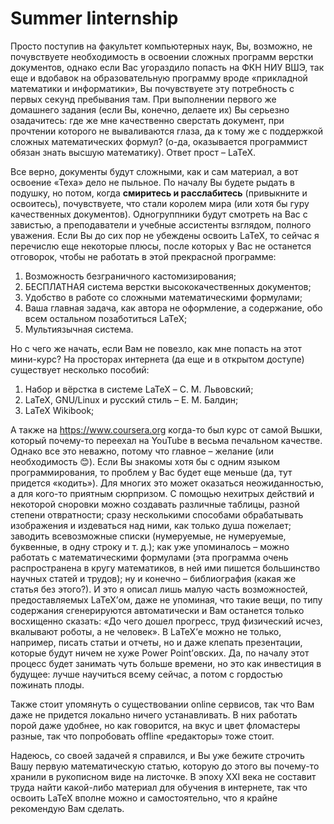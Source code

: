 # Summer Iinternship

Просто поступив на факультет компьютерных наук, Вы, возможно, не почувствуете необходимость в освоении сложных программ верстки документов, однако если Вас угораздило попасть на ФКН НИУ ВШЭ, так еще и вдобавок на образовательную программу вроде «прикладной математики и информатики», Вы почувствуете эту потребность с первых секунд пребывания там. При выполнении первого же домашнего задания (если Вы, конечно, делаете их) Вы серьезно озадачитесь: где же мне качественно сверстать документ, при прочтении которого не вываливаются глаза, да к тому же с поддержкой сложных математических формул? (о-да, оказывается программист обязан знать высшую математику). Ответ прост – LaTeX.

Все верно, документы будут сложными, как и сам материал, а вот освоение «Теха» дело не пыльное. По началу Вы будете рыдать в подушку, но потом, когда $\textbf{смиритесь и расслабитесь}$ (привыкните и освоитесь), почувствуете, что стали королем мира (или хотя бы гуру качественных документов). Одногруппники будут смотреть на Вас с завистью, а преподаватели и учебные ассистенты взглядом, полного уважения.
Если Вы до сих пор не убеждены освоить LaTeX, то сейчас я перечислю еще некоторые плюсы, после которых у Вас не останется отговорок, чтобы не работать в этой прекрасной программе:
1.	Возможность безграничного кастомизирования;
2.	БЕСПЛАТНАЯ система верстки высококачественных документов;
3.	Удобство в работе со сложными математическими формулами;
4.	Ваша главная задача, как автора не оформление, а содержание, обо всем остальном позаботиться LaTeX;
5.	Мультиязычная система.

Но с чего же начать, если Вам не повезло, как мне попасть на этот мини-курс? На просторах интернета (да еще и в открытом доступе) существует несколько пособий: 
1.	Набор и вёрстка в системе LaTeX – С. М. Львовский;
2.	LaTeX, GNU/Linux и русский стиль – Е. М. Балдин;
3.	LaTeX Wikibook;

А также на https://www.coursera.org когда-то был курс от самой Вышки, который почему-то переехал на YouTube в весьма печальном качестве. Однако все это неважно, потому что главное – желание (или необходимость 😊). 
Если Вы знакомы хотя бы с одним языком программирования, то проблем у Вас будет еще меньше (да, тут придется «кодить»). Для многих это может оказаться неожиданностью, а для кого-то приятным сюрпризом. 
С помощью нехитрых действий и некоторой сноровки можно создавать различные таблицы, разной степени отвратности; сразу несколькими способами обрабатывать изображения и издеваться над ними, как только душа пожелает; заводить всевозможные списки (нумеруемые, не нумеруемые, буквенные, в одну строку и т. д.); как уже упоминалось – можно работать с математическими формулами (эта программа очень распространена в кругу математиков, в ней ими пишется большинство научных статей и трудов); ну и конечно – библиография (какая же статья без этого?). И это я описал лишь малую часть возможностей, предоставляемых LaTeX’ом, даже не упоминая, что такие вещи, по типу содержания сгенерируются автоматически и Вам останется только восхищенно сказать: «До чего дошел прогресс, труд физический исчез, вкалывают роботы, а не человек».
В LaTeX’е можно не только, например, писать статьи и отчеты, но и даже клепать презентации, которые будут ничем не хуже Power Point’овских. Да, по началу этот процесс будет занимать чуть больше времени, но это как инвестиция в будущее: лучше научиться всему сейчас, а потом с гордостью пожинать плоды.

Также стоит упомянуть о существовании online сервисов, так что Вам даже не придется локально ничего устанавливать. В них работать порой даже удобнее, но как говорится, на вкус и цвет фломастеры разные, так что попробовать offline «редакторы» тоже стоит. 

Надеюсь, со своей задачей я справился, и Вы уже бежите строчить Вашу первую математическую статью, которую до этого вы почему-то хранили в рукописном виде на листочке. В эпоху XXI века не составит труда найти какой-либо материал для обучения в интернете, так что освоить LaTeX вполне можно и самостоятельно, что я крайне рекомендую Вам сделать.
